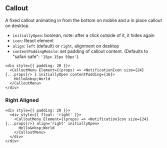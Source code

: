 ## Callout

A fixed callout animating in from the bottom on mobile and a in place callout on desktop.

- `initiallyOpen`: boolean, note: after a click outside of it, it hides again
- `icon`: React element
- `align`: `left` (default) or `right`, alignment on desktop
- `contentPaddingMobile`: set padding of callout content. (Defaults to "safari safe": `'15px 15px 50px'`).

```react|responsive
<div style={{ padding: 20 }}>
  <CalloutMenu Element={(props) => <NotificationIcon size={24} {...props}/> } initiallyOpen contentPadding={16}>
    Hello&nbsp;World
  </CalloutMenu>
</div>
```

### Right Aligned

```react
<div style={{ padding: 20 }}>
  <div style={{ float: 'right' }}>
    <CalloutMenu Element={(props) => <NotificationIcon size={24} {...props}/>} align='right' initiallyOpen>
      Hello&nbsp;World
    </CalloutMenu>
  </div>
</div>
```
